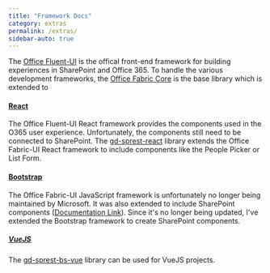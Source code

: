 ```yaml
---
title: "Framework Docs"
category: extras
permalink: /extras/
sidebar-auto: true
---
```

The [Office Fluent-UI](https://developer.microsoft.com/en-us/fluentui) is the offical front-end framework for building experiences in SharePoint and Office 365. To handle the various development frameworks, the [Office Fabric Core](https://developer.microsoft.com/en-us/fluentui#/styles) is the base library which is extended to

#### [React](react)

The Office Fluent-UI React framework provides the components used in the O365 user experience. Unfortunately, the components still need to be connected to SharePoint. The [gd-sprest-react](react) library extends the Office Fabric-UI React framework to include components like the People Picker or List Form.

#### [Bootstrap](bs)

The Office Fabric-UI JavaScript framework is unfortunately no longer being maintained by Microsoft. It was also extended to include SharePoint components ([Documentation Link](js)). Since it's no longer being updated, I've extended the Bootstrap framework to create SharePoint components.

##### [VueJS](bs)

The [gd-sprest-bs-vue](https://github.com/gunjandatta/sprest-bs-vue) library can be used for VueJS projects.